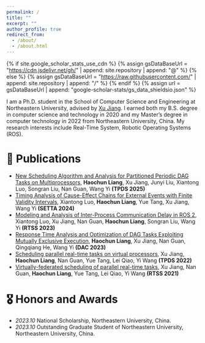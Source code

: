 ```yaml
---
permalink: /
title: ""
excerpt: ""
author_profile: true
redirect_from: 
  - /about/
  - /about.html
---
```


{% if site.google_scholar_stats_use_cdn %}
{% assign gsDataBaseUrl = "https://cdn.jsdelivr.net/gh/" | append: site.repository | append: "@" %}
{% else %}
{% assign gsDataBaseUrl = "https://raw.githubusercontent.com/" | append: site.repository | append: "/" %}
{% endif %}
{% assign url = gsDataBaseUrl | append: "google-scholar-stats/gs_data_shieldsio.json" %}

<span class='anchor' id='about-me'></span>

I am a Ph.D. student in the School of Computer Science and Engineering at Northeastern University, advised by [Xu Jiang](). I earned both my B.S. degree in computer science and technology in 2020 and my Master’s degree in computer technology in 2022 from Northeastern University, China. My research interests include Real-Time System, Robotic Operating Systems (ROS). 

<!-- My research interest includes neural machine translation and computer vision. I have published more than 100 papers at the top international AI conferences with total <a href='https://scholar.google.com/citations?user=DhtAFkwAAAAJ'>google scholar citations <strong><span id='total_cit'>260000+</span></strong></a> (You can also use google scholar badge <a href='https://scholar.google.com/citations?user=DhtAFkwAAAAJ'><img src="https://img.shields.io/endpoint?url={{ url | url_encode }}&logo=Google%20Scholar&labelColor=f6f6f6&color=9cf&style=flat&label=citations"></a>). -->

<!-- # 🔥 News
 - *2022.02*: &nbsp;🎉🎉 Lorem ipsum dolor sit amet, consectetur adipiscing elit. Vivamus ornare aliquet ipsum, ac tempus justo dapibus sit amet. 
 - *2022.02*: &nbsp;🎉🎉 Lorem ipsum dolor sit amet, consectetur adipiscing elit. Vivamus ornare aliquet ipsum, ac tempus justo dapibus sit amet. -->

# 📝 Publications 

<!-- <div class='paper-box'><div class='paper-box-image'><div><div class="badge">CVPR 2016</div><img src='images/500x300.png' alt="sym" width="100%"></div></div>
<div class='paper-box-text' markdown="1">

[Deep Residual Learning for Image Recognition](https://openaccess.thecvf.com/content_cvpr_2016/papers/He_Deep_Residual_Learning_CVPR_2016_paper.pdf)

**Kaiming He**, Xiangyu Zhang, Shaoqing Ren, Jian Sun

[**Project**](https://scholar.google.com/citations?view_op=view_citation&hl=zh-CN&user=DhtAFkwAAAAJ&citation_for_view=DhtAFkwAAAAJ:ALROH1vI_8AC) <strong><span class='show_paper_citations' data='DhtAFkwAAAAJ:ALROH1vI_8AC'></span></strong>
- Lorem ipsum dolor sit amet, consectetur adipiscing elit. Vivamus ornare aliquet ipsum, ac tempus justo dapibus sit amet. 
</div>
</div> -->

- [New Scheduling Algorithm and Analysis for Partitioned Periodic DAG Tasks on Multiprocessors]([https://link.springer.com/chapter/10.1007/978-981-96-0602-3_15](https://www.computer.org/csdl/journal/td/5555/01/11169502/2a5vkhbX0w8)), **Haochun Liang**, Xu Jiang, Junyi Liu, Xiantong Luo, Songran Liu, Nan Guan, Wang Yi  **(TPDS 2025)**
- [Timing Analysis of Cause-Effect Chains for External Events with Finite Validity Intervals](https://link.springer.com/chapter/10.1007/978-981-96-0602-3_15), Xiantong Luo, **Haochun Liang**, Yue Tang, Xu Jiang, Wang Yi  **(SETTA 2024)**
- [Modeling and Analysis of Inter-Process Communication Delay in ROS 2](https://ieeexplore.ieee.org/abstract/document/10405931), Xiantong Luo, Xu Jiang, Nan Guan, **Haochun Liang**, Songran Liu, Wang Yi  **(RTSS 2023)**
- [Response Time Analysis and Optimization of DAG Tasks Exploiting Mutually Exclusive Execution](https://ieeexplore.ieee.org/abstract/document/10247927), **Haochun Liang**, Xu Jiang, Nan Guan, Qingqiang He, Wang Yi  **(DAC 2023)**
- [Scheduling parallel real-time tasks on virtual processors](https://ieeexplore.ieee.org/abstract/document/9914671), Xu Jiang, **Haochun Liang**, Nan Guan, Yue Tang, Lei Qiao, Yi Wang  **(TPDS 2022)**
- [Virtually-federated scheduling of parallel real-time tasks](https://ieeexplore.ieee.org/abstract/document/9622335), Xu Jiang, Nan Guan, **Haochun Liang**, Yue Tang, Lei Qiao, Yi Wang  **(RTSS 2021)**

# 🎖 Honors and Awards

- *2023.10* National Scholarship, Northeastern University, China.
- *2023.10* Outstanding Graduate Student of Northeastern University, Northeastern University, China.
  
<!-- - *2021.10* Lorem ipsum dolor sit amet, consectetur adipiscing elit. Vivamus ornare aliquet ipsum, ac tempus justo dapibus sit amet. 
- *2021.09* Lorem ipsum dolor sit amet, consectetur adipiscing elit. Vivamus ornare aliquet ipsum, ac tempus justo dapibus sit amet. -->

<!-- # 📖 Educations
- *2019.06 - 2022.04 (now)*, Lorem ipsum dolor sit amet, consectetur adipiscing elit. Vivamus ornare aliquet ipsum, ac tempus justo dapibus sit amet. 
- *2015.09 - 2019.06*, Lorem ipsum dolor sit amet, consectetur adipiscing elit. Vivamus ornare aliquet ipsum, ac tempus justo dapibus sit amet.  -->

<!-- # 💬 Invited Talks
- *2021.06*, Lorem ipsum dolor sit amet, consectetur adipiscing elit. Vivamus ornare aliquet ipsum, ac tempus justo dapibus sit amet. 
- *2021.03*, Lorem ipsum dolor sit amet, consectetur adipiscing elit. Vivamus ornare aliquet ipsum, ac tempus justo dapibus sit amet.  \| [\[video\]](https://github.com/) -->

<!-- # 💻 Internships
- *2019.05 - 2020.02*, [Lorem](https://github.com/), China. -->
